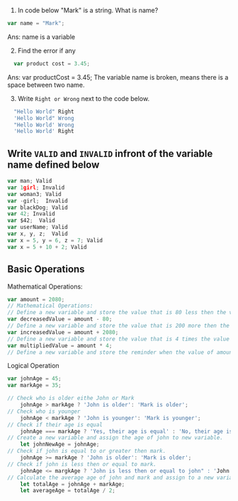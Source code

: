 1. In code below "Mark" is a string.  What is name?
```js
var name = "Mark";
```
Ans: name is a variable

2. Find the error if any
```js
  var product cost = 3.45;
```
Ans: var productCost = 3.45;
    The variable name is broken, means there is a space between two name.

3. Write `Right or Wrong` next to the code below.

```js
  "Hello World" Right
  'Hello World" Wrong
  "Hello World' Wrong
  'Hello World' Right
```


## Write `VALID` and `INVALID` infront of the variable name defined below
```js
var man; Valid
var 1girl; Invalid
var woman3; Valid
var -girl;  Invalid
var blackDog; Valid
var 42; Invalid
var $42;  Valid
var userName; Valid
var x, y, z;  Valid
var x = 5, y = 6, z = 7; Valid
var x = 5 + 10 + 2; Valid
```

## Basic Operations

Mathematical Operations:

```js
var amount = 2080;
// Mathematical Operations:
// Define a new variable and store the value that is 80 less then the value of amount.
var decreasedValue = amount - 80;
// Define a new variable and store the value that is 200 more then the value of amount.
var increasedValue = amount + 2080;
// Define a new variable and store the value that is 4 times the value of amount.
var multipliedValue = amount * 4;
// Define a new variable and store the reminder when the value of amount is  divided by 21.
```
Logical Operation
```js
var johnAge = 45;
var markAge = 35;

// Check who is older eithe John or Mark
    johnAge > markAge ? 'John is older': 'Mark is older'; 
// Check who is younger
    johnAge < markAge ? 'John is younger': 'Mark is younger'; 
// Check if their age is equal
    johnAge === markAge ? 'Yes, their age is equal' : 'No, their age isn\'t equal';
// Create a new variable and assign the age of john to new variable.
    let johnNewAge = johnAge;
// Check if john is equal to or greater then mark.
    johnAge >= markAge ? 'John is older': 'Mark is older'; 
// Check if john is less then or equal to mark.
    johnAge <= margkAge ? 'John is less then or equal to john" : 'John isn\'t less then or equal to john";
// Calculate the average age of john and mark and assign to a new variable.
    let totalAge = johnAge + markAge;
    let averageAge = totalAge / 2;
```
